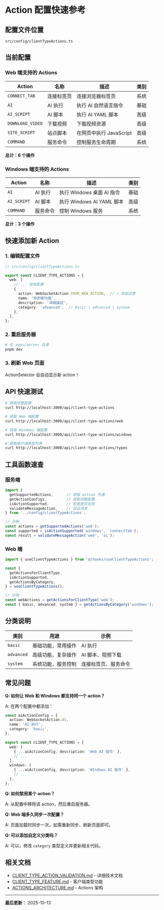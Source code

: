 # Action 配置快速参考

## 配置文件位置

`src/config/clientTypeActions.ts`

## 当前配置

### Web 端支持的 Actions

| Action | 名称 | 描述 | 类别 |
|--------|------|------|------|
| `CONNECT_TAB` | 连接标签页 | 连接浏览器标签页 | 系统 |
| `AI` | AI 执行 | 执行 AI 自然语言指令 | 基础 |
| `AI_SCRIPT` | AI 脚本 | 执行 AI YAML 脚本 | 高级 |
| `DOWNLOAD_VIDEO` | 下载视频 | 下载视频资源 | 高级 |
| `SITE_SCRIPT` | 站点脚本 | 在网页中执行 JavaScript | 高级 |
| `COMMAND` | 服务命令 | 控制服务生命周期 | 系统 |

**总计：6 个操作**

### Windows 端支持的 Actions

| Action | 名称 | 描述 | 类别 |
|--------|------|------|------|
| `AI` | AI 执行 | 执行 Windows 桌面 AI 指令 | 基础 |
| `AI_SCRIPT` | AI 脚本 | 执行 Windows AI YAML 脚本 | 高级 |
| `COMMAND` | 服务命令 | 控制 Windows 服务 | 系统 |

**总计：3 个操作**

## 快速添加新 Action

### 1. 编辑配置文件

```typescript
// src/config/clientTypeActions.ts

export const CLIENT_TYPE_ACTIONS = {
  web: [
    // ... 现有配置
    {
      action: WebSocketAction.YOUR_NEW_ACTION,  // ← 添加这里
      name: '你的新功能',
      description: '详细描述',
      category: 'advanced',  // basic | advanced | system
    },
  ],
};
```

### 2. 重启服务器

```bash
# 在 apps/server 目录
pnpm dev
```

### 3. 刷新 Web 页面

ActionSelector 会自动显示新 action！

## API 快速测试

```bash
# 获取完整配置
curl http://localhost:3000/api/client-type-actions

# 获取 Web 端配置
curl http://localhost:3000/api/client-type-actions/web

# 获取 Windows 端配置
curl http://localhost:3000/api/client-type-actions/windows

# 获取客户端类型列表
curl http://localhost:3000/api/client-type-actions/types
```

## 工具函数速查

### 服务端

```typescript
import {
  getSupportedActions,      // 获取 action 列表
  getActionConfigs,         // 获取完整配置
  isActionSupported,        // 检查是否支持
  validateMessageAction,    // 验证消息
} from '../config/clientTypeActions';

// 示例
const actions = getSupportedActions('web');
const supported = isActionSupported('windows', 'connectTab');
const result = validateMessageAction('web', 'ai');
```

### Web 端

```typescript
import { useClientTypeActions } from '@/hooks/useClientTypeActions';

const {
  getActionsForClientType,
  isActionSupported,
  getActionsByCategory,
} = useClientTypeActions();

// 示例
const webActions = getActionsForClientType('web');
const { basic, advanced, system } = getActionsByCategory('windows');
```

## 分类说明

| 类别 | 用途 | 示例 |
|------|------|------|
| `basic` | 基础功能，常用操作 | AI 执行 |
| `advanced` | 高级功能，复杂操作 | AI 脚本、视频下载 |
| `system` | 系统功能，服务控制 | 连接标签页、服务命令 |

## 常见问题

**Q: 如何让 Web 和 Windows 都支持同一个 action？**

A: 在两个配置中都添加：

```typescript
const aiActionConfig = {
  action: WebSocketAction.AI,
  name: 'AI 执行',
  category: 'basic',
};

export const CLIENT_TYPE_ACTIONS = {
  web: [
    { ...aiActionConfig, description: 'Web AI 指令' },
    // ...
  ],
  windows: [
    { ...aiActionConfig, description: 'Windows AI 指令' },
    // ...
  ],
};
```

**Q: 如何禁用某个 action？**

A: 从配置中移除该 action，然后重启服务器。

**Q: Web 端多久同步一次配置？**

A: 页面加载时同步一次。如需重新同步，刷新页面即可。

**Q: 可以添加自定义分类吗？**

A: 可以，修改 `category` 类型定义并更新相关代码。

## 相关文档

- [CLIENT_TYPE_ACTION_VALIDATION.md](./CLIENT_TYPE_ACTION_VALIDATION.md) - 详细技术文档
- [CLIENT_TYPE_FEATURE.md](./CLIENT_TYPE_FEATURE.md) - 客户端类型功能
- [ACTIONS_ARCHITECTURE.md](./ACTIONS_ARCHITECTURE.md) - Actions 架构

---

**最后更新：** 2025-10-13
